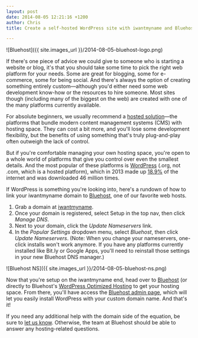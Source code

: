 ```yaml
---
layout: post
date: 2014-08-05 12:21:16 +1200
author: Chris
title: Create a self-hosted WordPress site with iwantmyname and Bluehost

---
```


<!-- excerpt -->

![Bluehost]({{ site.images_url }}/2014-08-05-bluehost-logo.png)

If there's one piece of advice we could give to someone who is starting a website or blog, it's that you should take some time to pick the right web platform for your needs. Some are great for blogging, some for e-commerce, some for being social. And there's always the option of creating something entirely custom—although you'd either need some web development know-how or the resources to hire someone. Most sites though (including many of the biggest on the web) are created with one of the many platforms currently available. 

For absolute beginners, we usually recommend a [hosted solution](https://iwantmyname.com/services/website-builder/)—the platforms that bundle modern content management systems (CMS) with hosting space. They can cost a bit more, and you'll lose some development flexibility, but the benefits of using something that's truly plug-and-play often outweigh the lack of control. 

But if you're comfortable managing your own hosting space, you're open to a whole world of platforms that give you control over even the smallest details. And the most popular of these platforms is [WordPress](http://wordpress.org/) (.org, not .com, which is a hosted platform), which in 2013 made up [18.9%](http://www.elegantthemes.com/blog/general-news/wordpress-infographic-2013-a-visual-representation-of-matts-state-of-the-word) of the internet and was downloaded 46 million times.

If WordPress is something you're looking into, here's a rundown of how to link your iwantmyname domain to [Bluehost](https://www.bluehost.com/track/iwantmyname/), one of our favorite web hosts.

<!-- /excerpt -->

1. Grab a domain at [iwantmyname](https://iwantmyname.com/).
2. Once your domain is registered, select Setup in the top nav, then click *Manage DNS*.
3. Next to your domain, click the *Update Nameservers* link.
4. In the *Popular Settings* dropdown menu, select *Bluehost*, then click *Update Nameservers*. (Note: When you change your nameservers, one-click installs won't work anymore. If you have any platforms currently installed like Bit.ly or Google Apps, you'll need to reinstall those settings in your new Bluehost DNS manager.)

![Bluehost NS]({{ site.images_url }}/2014-08-05-bluehost-ns.png)

Now that you're setup on the iwantmyname end, head over to [Bluehost](https://www.bluehost.com/track/iwantmyname/) (or directly to Bluehost's [WordPress Optimized Hosting](https://www.bluehost.com/track/iwantmyname?page=/managed-wordpress-hosting) to get your hosting space. From there, you'll have access the [Bluehost admin page](https://my.bluehost.com/cgi/home#main), which will let you easily install WordPress with your custom domain name. And that's it!

If you need any additional help with the domain side of the equation, be sure to [let us know](https://iwantmyname.com/support). Otherwise, the team at Bluehost should be able to answer any hosting-related questions.

 